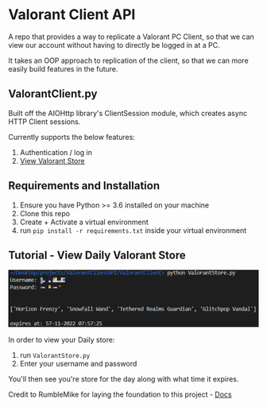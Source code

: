# Valorant Client API

A repo that provides a way to replicate a Valorant PC Client,
so that we can view our account without having to directly be logged in at a PC.

It takes an OOP approach to replication of the client, so that we can more easily build features in the future.

## ValorantClient.py

Built off the AIOHttp library's ClientSession module, which creates async HTTP Client sessions.

Currently supports the below features:

1. Authentication / log in
2. [View Valorant Store](#tutorial---view-daily-valorant-store)

## Requirements and Installation

1. Ensure you have Python >= 3.6 installed on your machine
2. Clone this repo
3. Create + Activate a virtual environment
4. run `pip install -r requirements.txt` inside your virtual environment

## Tutorial - View Daily Valorant Store

![alt text](./Example.png)

In order to view your Daily store:

1. run `ValorantStore.py`
2. Enter your username and password

You'll then see you're store for the day along with what time it expires.

Credit to RumbleMike for laying the foundation to this project -
[Docs](https://github.com/RumbleMike/ValorantAPI/)
